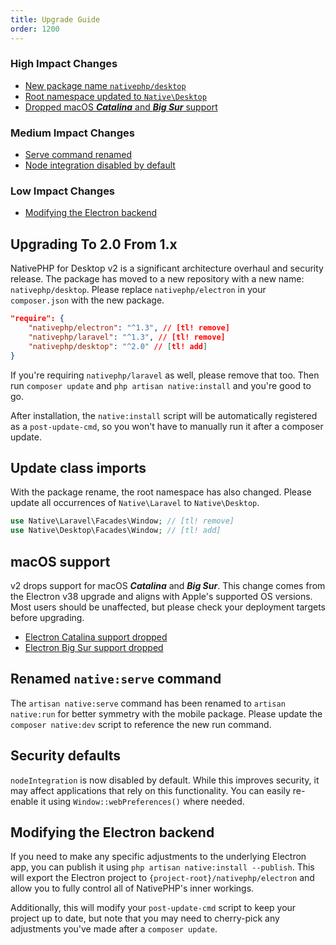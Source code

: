 ```yaml
---
title: Upgrade Guide
order: 1200
---
```


### High Impact Changes

- [New package name `nativephp/desktop`](#upgrading-to-20-from-1x)
- [Root namespace updated to `Native\Desktop`](#update-class-imports)
- [Dropped macOS **_Catalina_** and **_Big Sur_** support](#macos-support)

### Medium Impact Changes

- [Serve command renamed](#renamed-codenativeservecode-command)
- [Node integration disabled by default](#security-defaults)

### Low Impact Changes

- [Modifying the Electron backend](#modifying-the-electron-backend)

## Upgrading To 2.0 From 1.x

NativePHP for Desktop v2 is a significant architecture overhaul and security release. The package has moved to a new repository with a new name: `nativephp/desktop`.
Please replace `nativephp/electron` in your `composer.json` with the new package.

```json
"require": {
    "nativephp/electron": "^1.3", // [tl! remove]
    "nativephp/laravel": "^1.3", // [tl! remove]
    "nativephp/desktop": "^2.0" // [tl! add]
}
```

If you're requiring `nativephp/laravel` as well, please remove that too.
Then run `composer update` and `php artisan native:install` and you're good to go.

After installation, the `native:install` script will be automatically registered as a `post-update-cmd`, so you won't have to manually run it after a composer update.

## Update class imports

With the package rename, the root namespace has also changed. Please update all occurrences of `Native\Laravel` to `Native\Desktop`.

```php
use Native\Laravel\Facades\Window; // [tl! remove]
use Native\Desktop\Facades\Window; // [tl! add]
```

## macOS support

v2 drops support for macOS **_Catalina_** and **_Big Sur_**. This change comes from the Electron v38 upgrade and aligns with Apple's supported OS versions. Most users should be unaffected, but please check your deployment targets before upgrading.

- <a href="https://www.electronjs.org/docs/latest/breaking-changes#removed-macos-1015-support" target="_blank" rel="noopener">Electron Catalina support dropped</a>
- <a href="https://www.electronjs.org/docs/latest/breaking-changes#removed-macos-11-support" target="_blank" rel="noopener">Electron Big Sur support dropped</a>

## Renamed `native:serve` command

The `artisan native:serve` command has been renamed to `artisan native:run` for better symmetry with the mobile package.
Please update the `composer native:dev` script to reference the new run command.

## Security defaults

`nodeIntegration` is now disabled by default. While this improves security, it may affect applications that rely on this functionality. You can easily re-enable it using `Window::webPreferences()` where needed.

## Modifying the Electron backend

If you need to make any specific adjustments to the underlying Electron app, you can publish it using `php artisan native:install --publish`. This will export the Electron project to `{project-root}/nativephp/electron` and allow you to fully control all of NativePHP's inner workings.

Additionally, this will modify your `post-update-cmd` script to keep your project up to date, but note that you may need to cherry-pick any adjustments you've made after a `composer update`.
